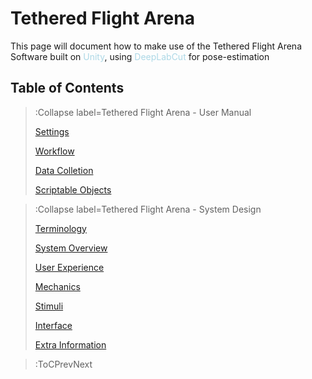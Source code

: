 <style>
img[src*="#centered"] {
    margin:auto;
    display:block;
 }
 img[src*="#invertedcenter"] {
    margin:auto;
    display:block;
    background: white;
    width: 55%;
    height: auto;
 }
 img[src*="#small"] {
    width: 250px;
    height: auto;
 }
 div.centertext{
    text-align:center;
 }
 abbr{
    border: none;
    text-decoration: none;
    color: lightblue;
}
</style>

# Tethered Flight Arena

This page will document how to make use of the Tethered Flight Arena Software built on <abbr title="A commonly used game development software which allows users to create virtual environments and manipulate them with scripts written in the C# programming language.">Unity</abbr>, using <abbr title="An open source software tool that utilises markerless pose estimation powered by machine learning. Using this software we train a model that can be used by DeepLabCut-Live to track several points on the tethered animal’s body in real-time.">DeepLabCut</abbr> for pose-estimation

## Table of Contents

> :Collapse label=Tethered Flight Arena - User Manual
>
> [Settings](/docs/usermanual/settings)
>
> [Workflow](/docs/usermanual/workflow)
>
> [Data Colletion](/docs/usermanual/datacollection)
>
> [Scriptable Objects](/docs/usermanual/scriptableobjects)


> :Collapse label=Tethered Flight Arena - System Design
>
> [Terminology](/docs/systemdesign/terminology)
>
> [System Overview](/docs/systemdesign/systemoverview)
>
> [User Experience](/docs/systemdesign/userexperience)
>
> [Mechanics](/docs/systemdesign/mechanics)
>
> [Stimuli](/docs/systemdesign/stimuli)
>
> [Interface](/docs/systemdesign/interface)
>
> [Extra Information](/docs/systemdesign/extrainformation)

> :ToCPrevNext
